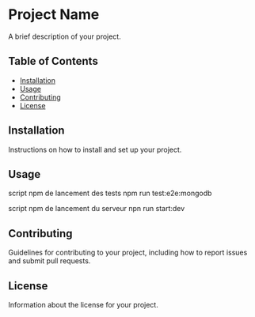# Project Name

A brief description of your project.

## Table of Contents

- [Installation](#installation)
- [Usage](#usage)
- [Contributing](#contributing)
- [License](#license)

## Installation

Instructions on how to install and set up your project.

## Usage

script npm de lancement des tests
npm run test:e2e:mongodb

script npm de lancement du serveur
npn run start:dev

## Contributing

Guidelines for contributing to your project, including how to report issues and submit pull requests.

## License

Information about the license for your project.
